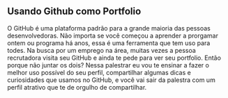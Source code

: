 ## Usando Github como Portfolio
O GitHub é uma plataforma padrão para a grande maioria das pessoas desenvolvedoras.
Não importa se você começou a aprender a prorgamar ontem ou programa há anos, essa é uma ferramenta que tem uso para todes.
Na busca por um emprego na área, muitas vezes a pessoa recrutadora visita seu GitHub e ainda te pede para ver seu portfolio. Então porque não juntar os dois?
Nessa palestrar eu vou te ensinar a fazer o melhor uso possível do seu perfil, compartilhar algumas dicas e curiosidades que usamos no GitHub, e você vai sair da palestra com um perfil atrativo que te de orgulho de compartilhar.
